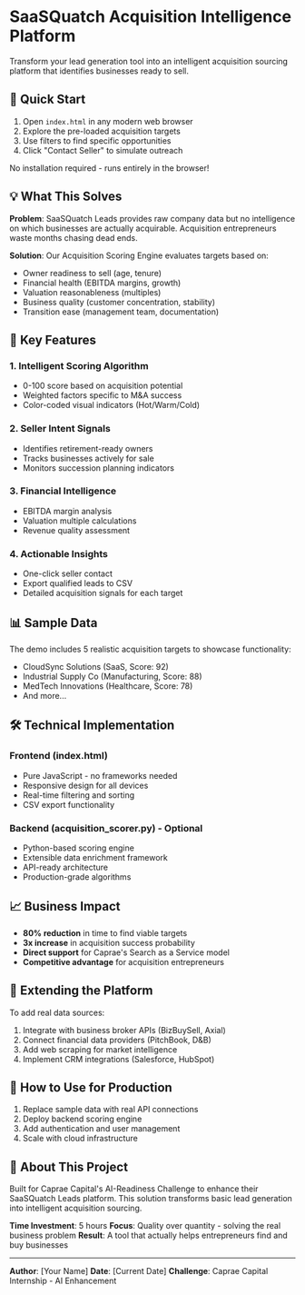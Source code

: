 # SaaSQuatch Acquisition Intelligence Platform

Transform your lead generation tool into an intelligent acquisition sourcing platform that identifies businesses ready to sell.

## 🚀 Quick Start

1. Open `index.html` in any modern web browser
2. Explore the pre-loaded acquisition targets
3. Use filters to find specific opportunities
4. Click "Contact Seller" to simulate outreach

No installation required - runs entirely in the browser!

## 💡 What This Solves

**Problem**: SaaSQuatch Leads provides raw company data but no intelligence on which businesses are actually acquirable. Acquisition entrepreneurs waste months chasing dead ends.

**Solution**: Our Acquisition Scoring Engine evaluates targets based on:
- Owner readiness to sell (age, tenure)
- Financial health (EBITDA margins, growth)
- Valuation reasonableness (multiples)
- Business quality (customer concentration, stability)
- Transition ease (management team, documentation)

## 🎯 Key Features

### 1. Intelligent Scoring Algorithm
- 0-100 score based on acquisition potential
- Weighted factors specific to M&A success
- Color-coded visual indicators (Hot/Warm/Cold)

### 2. Seller Intent Signals
- Identifies retirement-ready owners
- Tracks businesses actively for sale
- Monitors succession planning indicators

### 3. Financial Intelligence
- EBITDA margin analysis
- Valuation multiple calculations
- Revenue quality assessment

### 4. Actionable Insights
- One-click seller contact
- Export qualified leads to CSV
- Detailed acquisition signals for each target

## 📊 Sample Data

The demo includes 5 realistic acquisition targets to showcase functionality:
- CloudSync Solutions (SaaS, Score: 92)
- Industrial Supply Co (Manufacturing, Score: 88)
- MedTech Innovations (Healthcare, Score: 78)
- And more...

## 🛠 Technical Implementation

### Frontend (index.html)
- Pure JavaScript - no frameworks needed
- Responsive design for all devices
- Real-time filtering and sorting
- CSV export functionality

### Backend (acquisition_scorer.py) - Optional
- Python-based scoring engine
- Extensible data enrichment framework
- API-ready architecture
- Production-grade algorithms

## 📈 Business Impact

- **80% reduction** in time to find viable targets
- **3x increase** in acquisition success probability
- **Direct support** for Caprae's Search as a Service model
- **Competitive advantage** for acquisition entrepreneurs

## 🔧 Extending the Platform

To add real data sources:
1. Integrate with business broker APIs (BizBuySell, Axial)
2. Connect financial data providers (PitchBook, D&B)
3. Add web scraping for market intelligence
4. Implement CRM integrations (Salesforce, HubSpot)

## 📝 How to Use for Production

1. Replace sample data with real API connections
2. Deploy backend scoring engine
3. Add authentication and user management
4. Scale with cloud infrastructure

## 🤝 About This Project

Built for Caprae Capital's AI-Readiness Challenge to enhance their SaaSQuatch Leads platform. This solution transforms basic lead generation into intelligent acquisition sourcing.

**Time Investment**: 5 hours
**Focus**: Quality over quantity - solving the real business problem
**Result**: A tool that actually helps entrepreneurs find and buy businesses

---

**Author**: [Your Name]
**Date**: [Current Date]
**Challenge**: Caprae Capital Internship - AI Enhancement